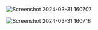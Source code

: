 ![Screenshot 2024-03-31 160707](https://github.com/KOUSHAMBHA15IT/Expandable_card_JC/assets/122219149/5ca2efc9-1b58-43bc-a7c1-830d03039953)


![Screenshot 2024-03-31 160718](https://github.com/KOUSHAMBHA15IT/Expandable_card_JC/assets/122219149/1b2a741f-eb2b-4e5c-ac8c-fcce287c51d8)
